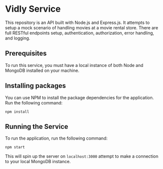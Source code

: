 # Vidly Service
This repository is an API built with Node.js and Express.js. It attempts to setup a mock scenario of handling movies at a movie rental store.  There are full RESTful endpoints setup, authentication, authorization, error handling, and logging.
## Prerequisites
To run this service, you must have a local instance of both Node and MongoDB installed on your machine.
## Installing packages
You can use NPM to install the package dependencies for the application.  Run the following command:
```
npm install
```
## Running the Service
To run the application, run the following command:
```
npm start
```
This will spin up the server on `localhost:3000` attempt to make a connection to your local MongoDB instance.